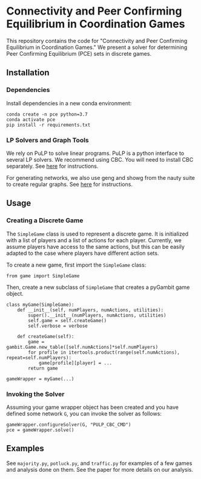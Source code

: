 # Connectivity and Peer Confirming Equilibrium in Coordination Games

This repository contains the code for "Connectivity and Peer Confirming Equilibrium in Coordination Games." We present a solver for determining Peer Confirming Equilibrium (PCE) sets in discrete games. 

## Installation

### Dependencies
Install dependencies in a new conda environment:
```
conda create -n pce python=3.7
conda activate pce
pip install -r requirements.txt
```

### LP Solvers and Graph Tools
We rely on PuLP to solve linear programs. PuLP is a python interface to several LP solvers. We recommend using CBC. You will need to install CBC separately. See [here](https://coin-or.github.io/pulp/guides/how_to_configure_solvers.html) for instructions.

For generating networks, we also use geng and showg from the nauty suite to create regular graphs. See [here](https://pallini.di.uniroma1.it/) for instructions. 

## Usage

### Creating a Discrete Game
The `SimpleGame` class is used to represent a discrete game. It is initialized with a list of players and a list of actions for each player. Currently, we assume players have access to the same actions, but this can be easily adapted to the case where players have different action sets. 

To create a new game, first import the `SimpleGame` class:
```
from game import SimpleGame
```
Then, create a new subclass of `SimpleGame` that creates a pyGambit game object.
``` 
class myGame(SimpleGame):
    def __init__(self, numPlayers, numActions, utilities):
        super().__init__(numPlayers, numActions, utilities)
        self.game = self.createGame()
        self.verbose = verbose
        
    def createGame(self):
        game = gambit.Game.new_table([self.numActions]*self.numPlayers)
        for profile in itertools.product(range(self.numActions), repeat=self.numPlayers):
            game[profile][player] = ...
        return game
        
gameWrapper = myGame(...)
```
### Invoking the Solver

Assuming your game wrapper object has been created and you have defined some network ```G```, you can invoke the solver as follows:
```
gameWrapper.configureSolver(G, "PULP_CBC_CMD")
pce = gameWrapper.solve()
```


## Examples
See `majority.py`, `potluck.py`, and `traffic.py` for examples of a few games and analysis done on them. See the paper for more details on our analysis.
